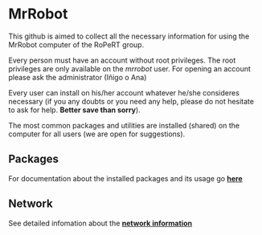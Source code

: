 # MrRobot

This github is aimed to collect all the necessary information for using the MrRobot computer of the RoPeRT group.

Every person must have an account without root privileges. The root privileges are only available on the _mrrobot_ user. 
For opening an account please ask the administrator (Iñigo o Ana)

Every user can install on his/her account whatever he/she consideres necessary (if you any doubts or you need any help, please do not hesitate to ask for help. **Better save than sorry**).

The most common packages and utilities are installed (shared) on the computer for all users (we are open for suggestions).

## Packages
For documentation about the installed packages and its usage go **[here](./Packages)**

## Network
See detailed infomation about the **[network information](./Network)**

